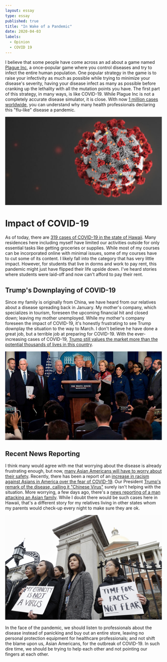 ```yaml
---
layout: essay
type: essay
published: true
title: "In Wake of a Pandemic"
date: 2020-04-03
labels:
  - Opinion
  - COVID 19
---
```

I believe that some people have come across an ad about a game named [Plague Inc](https://www.ndemiccreations.com/en/22-plague-inc), a once-popular game where you control diseases and try to infect the entire human population. One popular strategy in the game is to raise your infectivity as much as possible while trying to minimize your disease's severity, having your disease infect as many as possible before cranking up the lethality with all the mutation points you have. The first part of this strategy, in many ways, is like COVID-19. While Plague Inc is not a completely accurate disease simulator, it is close. With now [1 million cases worldwide](https://www.worldometers.info/coronavirus/#countries), you can understand why many health professionals declaring this "flu-like" disease a pandemic.

<img class = "ui floated image" src = "/images/essay/2020-04-03/covid19.png">

# Impact of COVID-19
As of today, there are [319 cases of COVID-19 in the state of Hawaii](https://www.hawaiinewsnow.com/2020/04/03/third-coronavirus-related-death-reported-hawaii/). Many residences here including myself have limited our activities outside for only essential tasks like getting groceries or supplies. While most of my courses can be incorporated online with minimal issues, some of my courses have to cut some of its content. I likely fall into the category that has very little impact. However, for students that live in dorms and work to pay rent, this pandemic might just have flipped their life upside down. I've heard stories where students were laid-off and now can't afford to pay their rent.

## Trump's Downplaying of COVID-19

<div class="ui embed" data-source="youtube" data-id="NezEbDx4B9A">
</div>

Since my family is originally from China, we have heard from our relatives about a disease spreading back in January. My mother's company, which specializes in tourism, foreseen the upcoming financial hit and closed down; leaving my mother unemployed. While my mother's company foreseen the impact of COVID-19, it's honestly frustrating to see Trump downplay the situation to the way to March. I don't believe he have done a great job, but a terrible job at preparing for COVID-19. With the ever-increasing cases of COVID-19, [Trump still values the market more than the potential thousands of lives in this country](https://www.cnn.com/2020/03/27/politics/fauci-trump-easter-coronavirus-pandemic/index.html).

<img class = "ui floated image" src = "/images/essay/2020-04-03/trump.jpg">

## Recent News Reporting
I think many would agree with me that worrying about the disease is already frustrating enough, but now, [many Asian Americans will have to worry about their safety](https://abcnews.go.com/US/fbi-warns-potential-surge-hate-crimes-asian-americans/story?id=69831920). Recently, there has been a report of an [increase in racism against Asians in America over the fear of COVID-19](https://www.npr.org/2020/03/27/822383360/asian-americans-are-blamed-by-some-for-covid-19-outbreak). Our President [Trump's remark of the disease, calling it "Chinese Virus"](https://www.nbcnews.com/news/asian-america/trump-tweets-about-coronavirus-using-term-chinese-virus-n1161161) surely isn't helping with the situation. More worrying, a few days ago, there's a [news reporting of a man attacking an Asian family](https://www.kxan.com/news/crime/report-sams-club-stabbing-suspect-thought-family-was-chinese-infecting-people-with-coronavirus/). While I doubt there would be such cases here in Hawaii, that's a different story for my relatives living in other states whom my parents would check-up every night to make sure they are ok.

<img class = "ui floated image" src = "/images/essay/2020-04-03/washington_post.jpg">

In the face of the pandemic, we should listen to professionals about the disease instead of panicking and buy out an entire store, leaving no personal protection equipment for healthcare professionals; and not shift the blame upon us, Asian Americans, for the outbreak of COVID-19. In such dire time, we should be trying to help each other and not pointing our fingers at each other.
